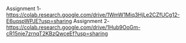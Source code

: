 Assignment 1- https://colab.research.google.com/drive/1WmW1Miq3HjLe2CZfUCg12-E6uqspWPJE?usp=sharing
Assignment 2- https://colab.research.google.com/drive/1Hub9OoGm-cR15nje7zrnqT2KBzQwceEf?usp=sharing
